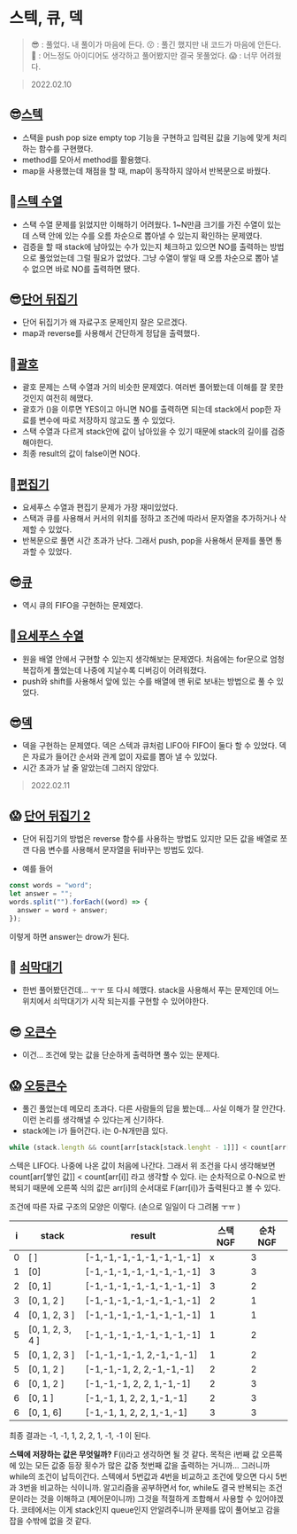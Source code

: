 # 스텍, 큐, 덱

> 😎 : 풀었다. 내 풀이가 마음에 든다.
> 😗 : 풀긴 했지만 내 코드가 마음에 안든다.
> 🥲 : 어느정도 아이디어도 생각하고 풀어봤지만 결국 못풀었다.
> 😱 : 너무 어려웠다.

> 2022.02.10

## 😎[스텍](./stack.10828.js)

- 스택을 push pop size empty top 기능을 구현하고 입력된 값을 기능에 맞게 처리하는 함수를 구현했다.
- method를 모아서 method를 활용했다.
- map을 사용했는데 채점을 할 때, map이 동작하지 않아서 반복문으로 바꿨다.

## 🥲[스텍 수열](./stacksequence.1874.js)

- 스택 수열 문제를 읽었지만 이해하기 어려웠다. 1~N만큼 크기를 가진 수열이 있는데 스택 안에 있는 수를 오름 차순으로 뽑아낼 수 있는지 확인하는 문제였다.
- 검증을 할 때 stack에 남아있는 수가 있는지 체크하고 있으면 NO를 출력하는 방법으로 풀었었는데 그럴 필요가 없었다. 그냥 수열이 쌓일 때 오름 차순으로 뽑아 낼 수 없으면 바로 NO를 출력하면 됐다.

## 😎[단어 뒤집기](./word.9093.js)

- 단어 뒤집기가 왜 자료구조 문제인지 잘은 모르겠다.
- map과 reverse를 사용해서 간단하게 정답을 출력했다.

## 🥲[괄호](brakets.9012.js)

- 괄호 문제는 스택 수열과 거의 비슷한 문제였다. 여러번 풀어봤는데 이해를 잘 못한 것인지 여전히 헤맸다.
- 괄호가 ()을 이루면 YES이고 아니면 NO를 출력하면 되는데 stack에서 pop한 자료를 변수에 따로 저장하지 않고도 풀 수 있었다.
- 스택 수열과 다르게 stack안에 값이 남아있을 수 있기 때문에 stack의 길이를 검증해야한다.
- 최종 result의 값이 false이면 NO다.

## 🥲[편집기](./editor.1406.js)

- 요세푸스 수열과 편집기 문제가 가장 재미있었다.
- 스택과 큐를 사용해서 커서의 위치를 정하고 조건에 따라서 문자열을 추가하거나 삭제할 수 있었다.
- 반복문으로 풀면 시간 초과가 난다. 그래서 push, pop을 사용해서 문제를 풀면 통과할 수 있었다.

## 😎[큐](./queue.10845.js)

- 역시 큐의 FIFO을 구현하는 문제였다.

## 🥲[요세푸스 수열](./josephus.1158.js)

- 원을 배열 안에서 구현할 수 있는지 생각해보는 문제였다. 처음에는 for문으로 엄청 복잡하게 풀었는데 나중에 지날수록 디버깅이 어려워졌다.
- push와 shift를 사용해서 앞에 있는 수를 배열에 맨 뒤로 보내는 방법으로 풀 수 있었다.

## 😎[덱](deck.10866.js)

- 덱을 구현하는 문제였다. 덱은 스텍과 큐처럼 LIFO아 FIFO이 둘다 할 수 있었다. 덱은 자료가 들어간 순서와 관계 없이 자료를 뽑아 낼 수 있었다.
- 시간 초과가 날 줄 알았는데 그러지 않았다.

> 2022.02.11

## 😱 [단어 뒤집기 2](./wordbackandfoward.17413.js)

- 단어 뒤집기의 방법은 reverse 함수를 사용하는 방법도 있지만 모든 값을 배열로 쪼갠 다음 변수를 사용해서 문자열을 뒤바꾸는 방법도 있다.

- 예를 들어

```js
const words = "word";
let answer = "";
words.split("").forEach((word) => {
  answer = word + answer;
});
```

이렇게 하면 answer는 drow가 된다.

## 🥲 [쇠막대기](./ironStick.10799.js)

- 한번 풀어봤던건데... ㅜㅜ 또 다시 헤맸다. stack을 사용해서 푸는 문제인데 어느 위치에서 쇠막대기가 시작 되는지를 구현할 수 있어야한다.

## 😎 [오큰수](./ohbignumber.17208.js)

- 이건... 조건에 맞는 값을 단순하게 출력하면 풀수 있는 문제다.

## 😱 [오등큰수](./ohequalbignumber.17299.js)

- 풀긴 풀었는데 메모리 초과다. 다른 사람들의 답을 봤는데... 사실 이해가 잘 안간다. 이런 논리를 생각해낼 수 있다는게 신기하다.
- stack에는 i가 들어간다. i는 0-N개만큼 있다.

```js
while (stack.length && count[arr[stack[stack.lenght - 1]]] < count[arr[i]]) {}
```

스텍은 LIFO다. 나중에 나온 값이 처음에 나간다. 그래서 위 조건을 다시 생각해보면
count[arr[쌓인 값]] < count[arr[i]] 라고 생각할 수 있다. i는 순차적으로 0-N으로 반복되기 때문에 오른쪽 식의 값은 arr[i]의 순서대로 F(arr[i])가 출력된다고 볼 수 있다.

조건에 따른 자료 구조의 모양은 이렇다. (손으로 일일이 다 그려봄 ㅜㅠ )

| i   | stack              | result                      | 스택 NGF | 순차 NGF |
| --- | ------------------ | --------------------------- | -------- | -------- |
| 0   | \[ \]              | \[-1,-1,-1,-1,-1,-1,-1,-1\] | x        | 3        |
| 1   | \[0\]              | \[-1,-1,-1,-1,-1,-1,-1,-1\] | 3        | 3        |
| 2   | \[0, 1\]           | \[-1,-1,-1,-1,-1,-1,-1,-1\] | 3        | 2        |
| 3   | \[0, 1, 2 \]       | \[-1,-1,-1,-1,-1,-1,-1,-1\] | 2        | 1        |
| 4   | \[0, 1, 2, 3 \]    | \[-1,-1,-1,-1,-1,-1,-1,-1\] | 1        | 1        |
| 5   | \[0, 1, 2, 3, 4 \] | \[-1,-1,-1,-1,-1,-1,-1,-1\] | 1        | 2        |
| 5   | \[0, 1, 2, 3 \]    | \[-1,-1,-1,-1, 2,-1,-1,-1\] | 1        | 2        |
| 5   | \[0, 1, 2 \]       | \[-1,-1,-1, 2, 2,-1,-1,-1\] | 2        | 2        |
| 6   | \[0, 1, 2 \]       | \[-1,-1,-1, 2, 2, 1,-1,-1\] | 2        | 3        |
| 6   | \[0, 1 \]          | \[-1,-1, 1, 2, 2, 1,-1,-1\] | 2        | 3        |
| 6   | \[0, 1, 6\]        | \[-1,-1, 1, 2, 2, 1,-1,-1\] | 3        | 3        |

최종 결과는 -1, -1, 1, 2, 2, 1, -1, -1 이 된다.

**스텍에 저장하는 값은 무엇일까?** F(i)라고 생각하면 될 것 같다. 목적은 i번째 값 오른쪽에 있는 모든 값중 등장 횟수가 많은 값중 첫번째 값을 출력하는 거니까... 그러니까 while의 조건이 납득이간다. 스텍에서 5번값과 4번을 비교하고 조건에 맞으면 다시 5번과 3번을 비교하는 식이니까.
알고리즘을 공부하면서 for, while도 결국 반복되는 조건문이라는 것을 이해하고 (제어문이니까) 그것을 적절하게 조합해서 사용할 수 있어야겠다. 코테에서는 이게 stack인지 queue인지 안알려주니까 문제를 많이 풀어보고 감을 잡을 수밖에 없을 것 같다.

